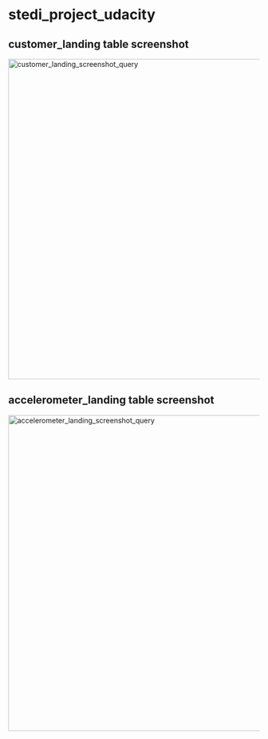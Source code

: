 # stedi_project_udacity

## customer_landing table screenshot

<img width="643" alt="customer_landing_screenshot_query" src="https://github.com/elyseelc/stedi_project_udacity/assets/128007448/454781dc-d705-42a8-8a24-0623e1d07eb2">



## accelerometer_landing table screenshot

<img width="634" alt="accelerometer_landing_screenshot_query" src="https://github.com/elyseelc/stedi_project_udacity/assets/128007448/b254ba75-bff1-479c-83ae-e4916b7570ec">
